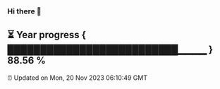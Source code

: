 ### Hi there 👋
⏳ Year progress { ██████████████████████████▁▁▁▁ } 88.56 %
---
⏰ Updated on Mon, 20 Nov 2023 06:10:49 GMT

